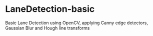 # LaneDetection-basic
Basic Lane Detection using OpenCV, applying Canny edge detectors, Gaussian Blur  and Hough line transforms


